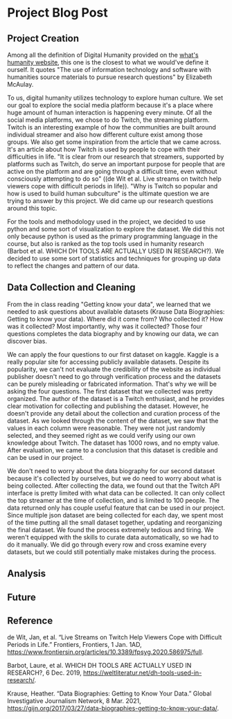 # Project Blog Post
## Project Creation

Among all the definition of Digital Humanity provided on the [what's humanity website](https://whatisdigitalhumanities.com/), this one is the closest to what we would've define it ourself. It quotes "The use of information technology and software with humanities source materials to pursue research questions" by Elizabeth McAulay. 

To us, digital humanity utilizes technology to explore human culture. We set our goal to explore the social media platform because it's a place where huge amount of human interaction is happening every minute. Of all the social media platforms, we chose to do Twitch, the streaming platform. Twitch is an interesting example of how the communities are built around individual streamer and also how different culture exist among those groups. We also get some inspiration from the article that we came across. It's an article about how Twitch is used by people to cope with their difficulties in life. "It is clear from our research that streamers, supported by platforms such as Twitch, do serve an important purpose for people that are active on the platform and are going through a difficult time, even without consciously attempting to do so" ((de Wit et al. Live streams on twitch help viewers cope with difficult periods in life)). "Why is Twitch so popular and how is used to build human subculture" is the ultimate question we are trying to answer by this project. We did came up our research questions around this topic. 

For the tools and methodology used in the project, we decided to use python and some sort of visualization to explore the dataset. We did this not only because python is used as the primary programming language in the course, but also is ranked as the top tools used in humanity research (Barbot et al. WHICH DH TOOLS ARE ACTUALLY USED IN RESEARCH?). We decided to use some sort of statistics and techniques for grouping up data to reflect the changes and pattern of our data.
## Data Collection and Cleaning
From the in class reading "Getting know your data", we learned that we needed to ask questions about available datasets (Krause Data Biographies: Getting to know your data). Where did it come from? Who collected it? How was it collected? Most importantly, why was it collected? Those four questions completes the data biography and by knowing our data, we can discover bias.

We can apply the four questions to our first dataset on kaggle. Kaggle is a really popular site for accessing publicly available datasets. Despite its popularity, we can't not evaluate the credibility of the website as individual publisher doesn't need to go through verification process and the datasets can be purely misleading or fabricated information. That's why we will be asking the four questions. The first dataset that we collected was pretty organized. The author of the dataset is a Twitch enthusiast, and he provides clear motivation for collecting and publishing the dataset. However, he doesn't provide any detail about the collection and curation process of the dataset. As we looked through the content of the dataset, we saw that the values in each column were reasonable. They were not just randomly selected, and they seemed right as we could verify using our own knowledge about Twitch. The dataset has 1000 rows, and no empty value. After evaluation, we came to a conclusion that this dataset is credible and can be used in our project.

We don't need to worry about the data biography for our second dataset because it's collected by ourselves, but we do need to worry about what is being collected. After collecting the data, we found out that the Twitch API interface is pretty limited with what data can be collected. It can only collect the top streamer at the time of collection, and is limited to 100 people. The data returned only has couple useful feature that can be used in our project. Since multiple json dataset are being collected for each day, we spent most of the time putting all the small dataset together, updating and reorganizing the final dataset. We found the process extremely tedious and tiring. We weren't equipped with the skills to curate data automatically, so we had to do it manually. We did go through every row and cross examine every datasets, but we could still potentially make mistakes during the process.
## Analysis


## Future


## Reference
de Wit, Jan, et al. “Live Streams on Twitch Help Viewers Cope with Difficult Periods in Life.” Frontiers, Frontiers, 1 Jan. 1AD, https://www.frontiersin.org/articles/10.3389/fpsyg.2020.586975/full. 

Barbot, Laure, et al. WHICH DH TOOLS ARE ACTUALLY USED IN RESEARCH?, 6 Dec. 2019, https://weltliteratur.net/dh-tools-used-in-research/. 

Krause, Heather. “Data Biographies: Getting to Know Your Data.” Global Investigative Journalism Network, 8 Mar. 2021, https://gijn.org/2017/03/27/data-biographies-getting-to-know-your-data/. 